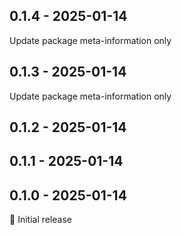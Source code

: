 ## 0.1.4 - 2025-01-14

Update package meta-information only

## 0.1.3 - 2025-01-14

Update package meta-information only

## 0.1.2 - 2025-01-14

## 0.1.1 - 2025-01-14

## 0.1.0 - 2025-01-14

🎉 Initial release
